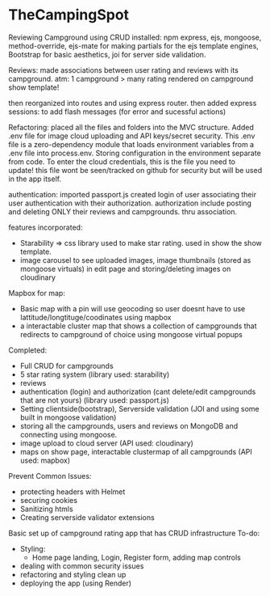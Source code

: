 # TheCampingSpot
Reviewing Campground using CRUD
installed: npm express, ejs, mongoose, method-override, ejs-mate for making partials for the ejs template engines, Bootstrap for basic aesthetics, joi for server side validation.

Reviews: made associations between user rating and reviews with its campground. atm: 1 campground > many rating rendered on campground show template!

then reorganized into routes and using express router.
then added express sessions: to add flash messages (for error and sucessful actions)

Refactoring:
placed all the files and folders into the MVC structure. 
Added .env file for image cloud uploading and API keys/secret security. This .env file is a zero-dependency module that loads environment variables from a .env file into process.env. Storing configuration in the environment separate from code. To enter the cloud credentials, this is the file you need to update! this file wont be seen/tracked on github for security but will be used in the app itself.

authentication:
imported passport.js
created login of user
associating their user authentication with their authorization.
authorization include posting and deleting ONLY their reviews and campgrounds. thru association.

features incorporated:
* Starability => css library used to make star rating. used in show the show template.
* image carousel to see uploaded images, image thumbnails (stored as mongoose virtuals) in edit page and storing/deleting images on cloudinary

Mapbox for map:
* Basic map with a pin will use geocoding so user doesnt have to use lattitude/longtituge/coodinates using mapbox
* a interactable cluster map that shows a collection of campgrounds that redirects to campground of choice using mongoose virtual popups


Completed:
* Full CRUD for campgrounds
* 5 star rating system (library used: starability)
* reviews
* authentication (login) and authorization (cant delete/edit campgrounds that are not yours) (library used: passport.js)
* Setting clientside(bootstrap), Serverside validation (JOI and using some built in mongoose validation)
* storing all the campgrounds, users and reviews on MongoDB and connecting using mongoose.
* image upload to cloud server (API used: cloudinary)
* maps on show page, interactable clustermap of all campgrounds (API used: mapbox)

Prevent Common Issues:
* protecting headers with Helmet
* securing cookies
* Sanitizing htmls
* Creating serverside validator extensions 



Basic set up of campground rating app that has CRUD infrastructure
To-do:

* Styling:
    * Home page landing, Login, Register form, adding map controls
* dealing with common security issues
* refactoring and styling clean up
* deploying the app (using Render)



